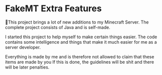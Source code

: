 # FakeMT Extra Features
💼This project brings a lot of new additions to my Minecraft Server. The complete project consists of Java and is self-made.

I started this project to help myself to make certain things easier.
The code contains some intelligence and things that make it much easier for me as a server developer.

Everything is made by me and is therefore not allowed to claim that these items are made by you
If this is done, the guidelines will be shit and there will be later penalties.
